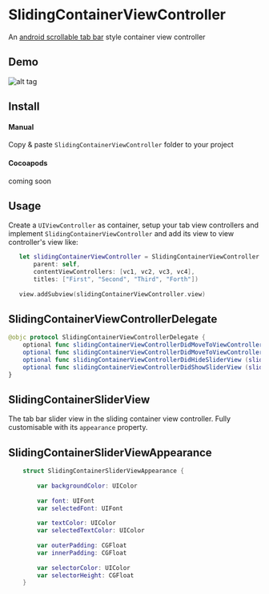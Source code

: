 SlidingContainerViewController
==============================

An [android scrollable tab bar](http://developer.android.com/design/building-blocks/tabs.html#scrollable) style container view controller


Demo 
----

![alt tag](https://raw.githubusercontent.com/cemolcay/SlidingContainerViewController/master/demo.gif)


Install
-----

#### Manual

Copy & paste `SlidingContainerViewController` folder to your project

#### Cocoapods

coming soon


Usage
-----

Create a `UIViewController` as container, setup your tab view controllers and implement `SlidingContainerViewController` and add its view to view controller's view like:

``` swift
   let slidingContainerViewController = SlidingContainerViewController (
       parent: self,
       contentViewControllers: [vc1, vc2, vc3, vc4],
       titles: ["First", "Second", "Third", "Forth"])
   
   view.addSubview(slidingContainerViewController.view)
```


SlidingContainerViewControllerDelegate
---------------------------------------

``` swift
@objc protocol SlidingContainerViewControllerDelegate {
    optional func slidingContainerViewControllerDidMoveToViewControllerAtIndex (slidingContainerViewController: SlidingContainerViewController, index: Int)
    optional func slidingContainerViewControllerDidMoveToViewController (slidingContainerViewController: SlidingContainerViewController, viewController: UIViewController)
    optional func slidingContainerViewControllerDidHideSliderView (slidingContainerViewController: SlidingContainerViewController)
    optional func slidingContainerViewControllerDidShowSliderView (slidingContainerViewController: SlidingContainerViewController)
}

```


SlidingContainerSliderView
--------------------------

The tab bar slider view in the sliding container view controller.
Fully customisable with its `appearance` property.


SlidingContainerSliderViewAppearance
------------------------------------

``` swift
	struct SlidingContainerSliderViewAppearance {
	    
	    var backgroundColor: UIColor
	    
	    var font: UIFont
	    var selectedFont: UIFont
	    
	    var textColor: UIColor
	    var selectedTextColor: UIColor
	    
	    var outerPadding: CGFloat
	    var innerPadding: CGFloat
	    
	    var selectorColor: UIColor
	    var selectorHeight: CGFloat
	}
```
